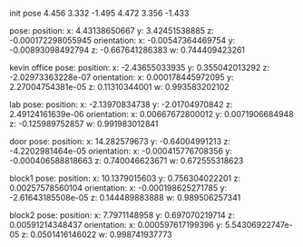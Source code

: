 init pose
4.456 3.332 -1.495
4.472 3.356 -1.433

pose: 
  position: 
    x: 4.43138650667
    y: 3.42451538885
    z: -0.000172298055945
  orientation: 
    x: -0.00547364469754
    y: -0.00893098492794
    z: -0.667641286383
    w: 0.744409423261



kevin office
pose: 
  position: 
    x: -2.43655033935
    y: 0.355042013292
    z: -2.02973363228e-07
  orientation: 
    x: 0.000178445972095
    y: 2.27004754381e-05
    z: 0.11310344001
    w: 0.993583202102


lab
pose: 
  position: 
    x: -2.13970834738
    y: -2.01704970842
    z: 2.49124161639e-06
  orientation: 
    x: 0.00667672800012
    y: 0.0071906684948
    z: -0.125989752857
    w: 0.991983012841



door 
pose: 
  position: 
    x: 14.282579673
    y: -0.64004991213
    z: -4.2202981464e-05
  orientation: 
    x: -0.000415776708356
    y: -0.000406588818663
    z: 0.740046623671
    w: 0.672555318623




block1 
pose: 
  position: 
    x: 10.1379015603
    y: 0.756304022201
    z: 0.00257578560104
  orientation: 
    x: -0.000198625271785
    y: -2.61643185508e-05
    z: 0.144489883888
    w: 0.989506257341



block2
pose: 
  position: 
    x: 7.7971148958
    y: 0.697070219714
    z: 0.00591214348437
  orientation: 
    x: 0.000597617199396
    y: 5.54306922747e-05
    z: 0.0501416146022
    w: 0.998741937773

